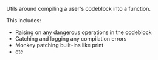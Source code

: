 Utils around compiling a user's codeblock into a function.

This includes:
- Raising on any dangerous operations in the codeblock
- Catching and logging any compilation errors
- Monkey patching built-ins like print
- etc
